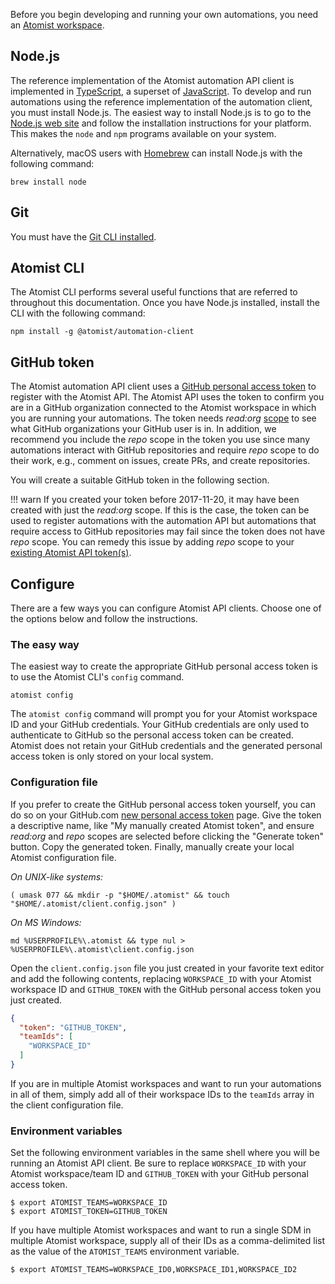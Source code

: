 Before you begin developing and running your own automations, you need
an [Atomist workspace][getting-started].

[getting-started]: ../user/index.md (Atomist - Getting Started)

## Node.js

The reference implementation of the Atomist automation API client is
implemented in [TypeScript][ts], a superset of [JavaScript][js].  To develop and
run automations using the reference implementation of the automation
client, you must install Node.js.  The easiest way to install
Node.js is to go to the [Node.js web site][node] and follow the
installation instructions for your platform.  This makes the
`node` and `npm` programs available on your system.

Alternatively, macOS users with [Homebrew][brew] can install Node.js
with the following command:

```
brew install node
```

[ts]: https://www.typescriptlang.org/ (TypeScript)
[js]: https://developer.mozilla.org/en-US/docs/Web/JavaScript (JavaScript)
[node]: https://nodejs.org/ (Node.js)
[brew]: https://brew.sh/ (Homebrew)

## Git

You must have the [Git CLI installed][git-download].

[git-download]: https://git-scm.com/downloads

## Atomist CLI

The Atomist CLI performs several useful functions that are referred to
throughout this documentation.  Once you have Node.js installed,
install the CLI with the following command:

```
npm install -g @atomist/automation-client
```

## GitHub token

The Atomist automation API client uses a [GitHub personal access
token][token] to register with the Atomist API.  The Atomist API uses
the token to confirm you are in a GitHub organization connected to the
Atomist workspace in which you are running your automations.  The
token needs _read:org_ [scope][] to see what GitHub organizations your
GitHub user is in.  In addition, we recommend you include the _repo_
scope in the token you use since many automations interact with GitHub
repositories and require _repo_ scope to do their work, e.g., comment
on issues, create PRs, and create repositories.

You will create a suitable GitHub token in the following section.

!!! warn
    If you created your token before 2017-11-20, it may have been
    created with just the _read:org_ scope.  If this is the case, the
    token can be used to register automations with the automation API
    but automations that require access to GitHub repositories may
    fail since the token does not have _repo_ scope.  You can remedy
    this issue by adding _repo_ scope to
    your [existing Atomist API token(s)][token].

[scope]: https://developer.github.com/apps/building-integrations/setting-up-and-registering-oauth-apps/about-scopes-for-oauth-apps/ (GitHub Token Scopes)

## Configure

There are a few ways you can configure Atomist API clients.  Choose
one of the options below and follow the instructions.

### The easy way

The easiest way to create the appropriate GitHub personal access token
is to use the Atomist CLI's `config` command.

```
atomist config
```

The `atomist config` command will prompt you for your Atomist
workspace ID and your GitHub credentials.  Your GitHub credentials are
only used to authenticate to GitHub so the personal access token can
be created.  Atomist does not retain your GitHub credentials and the
generated personal access token is only stored on your local system.

### Configuration file

If you prefer to create the GitHub personal access token yourself, you
can do so on your GitHub.com [new personal access token][new-token]
page.  Give the token a descriptive name, like "My manually created
Atomist token", and ensure _read:org_ and _repo_ scopes are selected
before clicking the "Generate token" button.  Copy the generated
token.  Finally, manually create your local Atomist configuration
file.

_On UNIX-like systems:_

```
( umask 077 && mkdir -p "$HOME/.atomist" && touch "$HOME/.atomist/client.config.json" )
```

_On MS Windows:_

```
md %USERPROFILE%\.atomist && type nul > %USERPROFILE%\.atomist\client.config.json
```

Open the `client.config.json` file you just created in your favorite
text editor and add the following contents, replacing `WORKSPACE_ID`
with your Atomist workspace ID and `GITHUB_TOKEN` with the GitHub
personal access token you just created.

```json
{
  "token": "GITHUB_TOKEN",
  "teamIds": [
    "WORKSPACE_ID"
  ]
}
```

If you are in multiple Atomist workspaces and want to run your
automations in all of them, simply add all of their workspace IDs to
the `teamIds` array in the client configuration file.

[token]: https://github.com/settings/tokens (GitHub Personal Access Tokens)
[new-token]: https://github.com/settings/tokens/new (GitHub New Personal Access Token)

### Environment variables

Set the following environment variables in the same shell where you
will be running an Atomist API client.  Be sure to replace
`WORKSPACE_ID` with your Atomist workspace/team ID and `GITHUB_TOKEN`
with your GitHub personal access token.

```
$ export ATOMIST_TEAMS=WORKSPACE_ID
$ export ATOMIST_TOKEN=GITHUB_TOKEN
```

If you have multiple Atomist workspaces and want to run a single SDM
in multiple Atomist workspace, supply all of their IDs as a
comma-delimited list as the value of the `ATOMIST_TEAMS` environment
variable.

```
$ export ATOMIST_TEAMS=WORKSPACE_ID0,WORKSPACE_ID1,WORKSPACE_ID2
```
